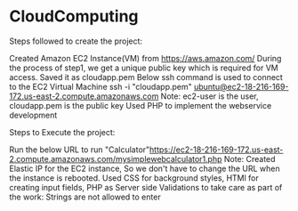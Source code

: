 # CloudComputing


Steps followed to create the project:

Created Amazon EC2 Instance(VM) from https://aws.amazon.com/ During the process of step1, we get a unique public key which is required for VM access. Saved it as cloudapp.pem Below ssh command is used to connect to the EC2 Virtual Machine ssh -i "cloudapp.pem" ubuntu@ec2-18-216-169-172.us-east-2.compute.amazonaws.com Note: ec2-user is the user, cloudapp.pem is the public key Used PHP to implement the webservice development

Steps to Execute the project:

Run the below URL to run "Calculator"https://ec2-18-216-169-172.us-east-2.compute.amazonaws.com/mysimplewebcalculator1.php Note: Created Elastic IP for the EC2 instance, So we don't have to change the URL when the instance is rebooted. Used CSS for background styles, HTMl for creating input fields, PHP as Server side Validations to take care as part of the work: Strings are not allowed to enter
